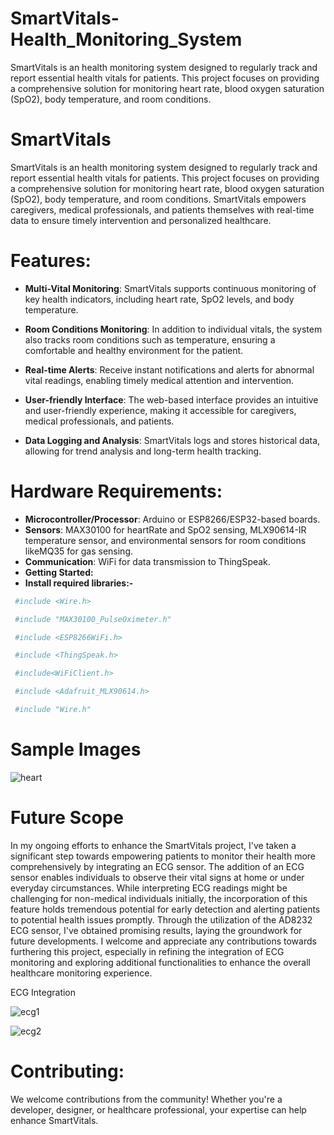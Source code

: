 # SmartVitals-Health_Monitoring_System
SmartVitals is an health monitoring system designed to regularly track and report essential health vitals for patients. This project focuses on providing a comprehensive solution for monitoring heart rate, blood oxygen saturation (SpO2), body temperature, and room conditions. 

# SmartVitals
SmartVitals is an  health monitoring system designed to regularly track and report essential health vitals for patients. This project focuses on providing a comprehensive solution for monitoring heart rate, blood oxygen saturation (SpO2), body temperature, and room conditions. SmartVitals empowers caregivers, medical professionals, and patients themselves with real-time data to ensure timely intervention and personalized healthcare.

# Features:
- **Multi-Vital Monitoring**: SmartVitals supports continuous monitoring of key health indicators, including heart rate, SpO2 levels, and body temperature.

- **Room Conditions Monitoring**: In addition to individual vitals, the system also tracks room conditions such as temperature, ensuring a comfortable and healthy environment for the patient.

- **Real-time Alerts**: Receive instant notifications and alerts for abnormal vital readings, enabling timely medical attention and intervention.

- **User-friendly Interface**: The web-based interface provides an intuitive and user-friendly experience, making it accessible for caregivers, medical professionals, and patients.

- **Data Logging and Analysis**: SmartVitals logs and stores historical data, allowing for trend analysis and long-term health tracking.

# Hardware Requirements:
- **Microcontroller/Processor**: Arduino or ESP8266/ESP32-based boards.
- **Sensors**: MAX30100 for heartRate and SpO2 sensing, MLX90614-IR temperature sensor, and environmental sensors for room conditions likeMQ35 for gas sensing.
- **Communication**: WiFi  for data transmission to ThingSpeak.
- **Getting Started:**
- **Install required libraries:-**

```bash
 #include <Wire.h>

 #include "MAX30100_PulseOximeter.h"

 #include <ESP8266WiFi.h>

 #include <ThingSpeak.h>

 #include<WiFiClient.h>

 #include <Adafruit_MLX90614.h>

 #include "Wire.h"
```

# Sample Images

![heart](https://github.com/anshulgurjar53/SmartVitals-Health_Monitoring_System/assets/90499262/d7d34fe7-062f-469c-818c-5c9b4afb96e2)


# Future Scope

In my ongoing efforts to enhance the SmartVitals project, I've taken a significant step towards empowering patients to monitor their health more comprehensively by integrating an ECG sensor. The addition of an ECG sensor enables individuals to observe their vital signs at home or under everyday circumstances. While interpreting ECG readings might be challenging for non-medical individuals initially, the incorporation of this feature holds tremendous potential for early detection and alerting patients to potential health issues promptly. Through the utilization of the AD8232 ECG sensor, I've obtained promising results, laying the groundwork for future developments. I welcome and appreciate any contributions towards furthering this project, especially in refining the integration of ECG monitoring and exploring additional functionalities to enhance the overall healthcare monitoring experience.


ECG Integration


![ecg1](https://github.com/anshulgurjar53/SmartVitals-Health_Monitoring_System/assets/90499262/703c2aff-20b9-40af-81bd-1665a898724a)


![ecg2](https://github.com/anshulgurjar53/SmartVitals-Health_Monitoring_System/assets/90499262/14856236-03bf-4c9c-aea6-8a7f59c066b0)



# Contributing:
We welcome contributions from the community! Whether you're a developer, designer, or healthcare professional, your expertise can help enhance SmartVitals.

